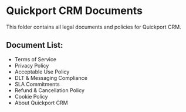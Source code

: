 # Quickport CRM Documents

This folder contains all legal documents and policies for Quickport CRM.

## Document List:
- Terms of Service
- Privacy Policy  
- Acceptable Use Policy
- DLT & Messaging Compliance
- SLA Commitments
- Refund & Cancellation Policy
- Cookie Policy
- About Quickport CRM
